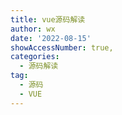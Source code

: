 ```yaml
---
title: vue源码解读
author: wx
date: '2022-08-15'
showAccessNumber: true,
categories:
  - 源码解读
tag: 
  - 源码
  - VUE
---
```

